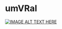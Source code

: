 # umVRal

[![IMAGE ALT TEXT HERE](https://img.youtube.com/vi/aep0NRiVFuU/0.jpg)](https://www.youtube.com/watch?v=aep0NRiVFuU)
